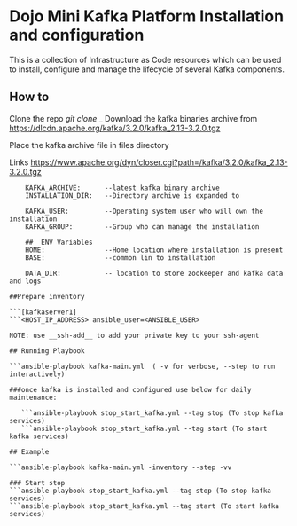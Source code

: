 # Dojo Mini Kafka Platform  Installation and configuration

This is a collection of Infrastructure as Code resources which can be used to install, configure and manage the lifecycle of several Kafka components.

## How to

Clone the repo  _git clone <repo>__
Download the kafka binaries archive from  https://dlcdn.apache.org/kafka/3.2.0/kafka_2.13-3.2.0.tgz

Place the kafka archive file in files directory

Links
https://www.apache.org/dyn/closer.cgi?path=/kafka/3.2.0/kafka_2.13-3.2.0.tgz

```Update the necessay variables in the -variables.yml
    KAFKA_ARCHIVE:      --latest kafka binary archive 
    INSTALLATION_DIR:   --Directory archive is expanded to 

    KAFKA_USER:         --Operating system user who will own the installation
    KAFKA_GROUP:        --Group who can manage the installation

    ##  ENV Variables
    HOME:               --Home location where installation is present
    BASE:               --common lin to installation

    DATA_DIR:           -- location to store zookeeper and kafka data and logs 

##Prepare inventory

```[kafkaserver1] 
```<HOST_IP_ADDRESS> ansible_user=<ANSIBLE_USER> 

NOTE: use __ssh-add__ to add your private key to your ssh-agent

## Running Playbook

```ansible-playbook kafka-main.yml  ( -v for verbose, --step to run interactively)

###once kafka is installed and configured use below for daily maintenance:
   
   ```ansible-playbook stop_start_kafka.yml --tag stop (To stop kafka services)
   ```ansible-playbook stop_start_kafka.yml --tag start (To start kafka services)

## Example

```ansible-playbook kafka-main.yml -inventory --step -vv

### Start stop 
```ansible-playbook stop_start_kafka.yml --tag stop (To stop kafka services)
```ansible-playbook stop_start_kafka.yml --tag start (To start kafka services)


